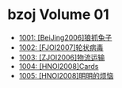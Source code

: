 # bzoj Volume 01

- [1001: [BeiJing2006]狼抓兔子](/editorials/bzoj/vol-01/1001.md)
- [1002: [FJOI2007]轮状病毒](/editorials/bzoj/vol-01/1002.md)
- [1003: [ZJOI2006]物流运输](/editorials/bzoj/vol-01/1003.md)
- [1004: [HNOI2008]Cards](/editorials/bzoj/vol-01/1004.md)
- [1005: [HNOI2008]明明的烦恼](/editorials/bzoj/vol-01/1005.md)
